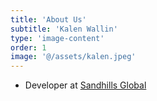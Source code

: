 ```yaml
---
title: 'About Us'
subtitle: 'Kalen Wallin'
type: 'image-content'
order: 1
image: '@/assets/kalen.jpeg'
---
```

- Developer at [Sandhills Global](https://sandhills.com)
